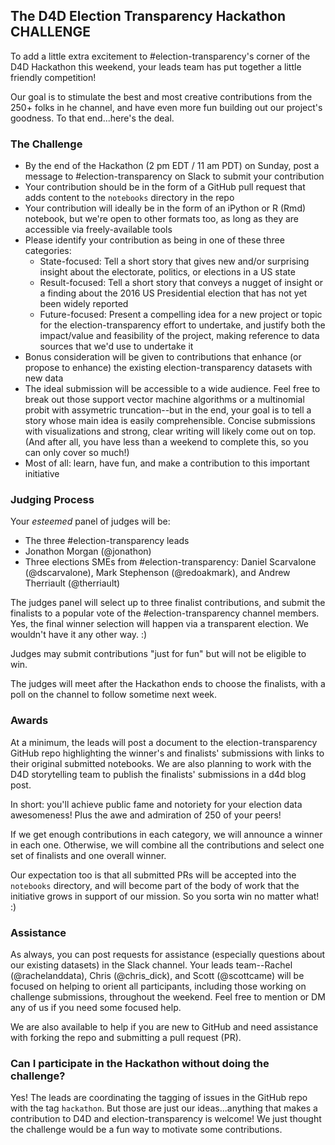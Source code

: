 ## The D4D Election Transparency Hackathon CHALLENGE

To add a little extra excitement to #election-transparency's corner of the D4D Hackathon this weekend, your
leads team has put together a little friendly competition!

Our goal is to stimulate the best and most creative contributions from the 250+ folks in he channel, and have even more fun building out our project's goodness.  To that end...here's the deal.

### The Challenge

* By the end of the Hackathon (2 pm EDT / 11 am PDT) on Sunday, post a message to #election-transparency on Slack to submit your contribution
* Your contribution should be in the form of a GitHub pull request that adds content to the `notebooks` directory in the repo
* Your contribution will ideally be in the form of an iPython or R (Rmd) notebook, but we're open to other formats too, as long as they are accessible via freely-available tools
* Please identify your contribution as being in one of these three categories:
	* State-focused: Tell a short story that gives new and/or surprising insight about the electorate, politics, or elections in a US state
	* Result-focused: Tell a short story that conveys a nugget of insight or a finding about the 2016 US Presidential election that has not yet been widely reported
	* Future-focused: Present a compelling idea for a new project or topic for the election-transparency effort to undertake, and justify both the impact/value and feasibility of the project, making reference to data sources that we'd use to undertake it
* Bonus consideration will be given to contributions that enhance (or propose to enhance) the existing election-transparency datasets with new data
* The ideal submission will be accessible to a wide audience.  Feel free to break out those support vector machine algorithms or a multinomial probit with assymetric truncation--but in the end, your goal is to tell a story whose main idea is easily comprehensible.  Concise submissions with visualizations and strong, clear writing will likely come out on top.  (And after all, you have less than a weekend to complete this, so you can only cover so much!)
* Most of all:  learn, have fun, and make a contribution to this important initiative

### Judging Process

Your _esteemed_ panel of judges will be:

* The three #election-transparency leads
* Jonathon Morgan (@jonathon)
* Three elections SMEs from #election-transparency:  Daniel Scarvalone (@dscarvalone), Mark Stephenson (@redoakmark), and Andrew Therriault (@therriault)

The judges panel will select up to three finalist contributions, and submit the finalists to a popular vote of the #election-transparency channel members.  Yes, the final winner selection will happen via a transparent election.  We wouldn't have it any other way. :)

Judges may submit contributions "just for fun" but will not be eligible to win.

The judges will meet after the Hackathon ends to choose the finalists, with a poll on the channel to follow sometime next week.

### Awards

At a minimum, the leads will post a document to the election-transparency GitHub repo highlighting the winner's and finalists' submissions with links to their original submitted notebooks.  We are also planning to work with the D4D storytelling team to publish the finalists' submissions in a d4d blog post.

In short:  you'll achieve public fame and notoriety for your election data awesomeness!  Plus the awe and admiration of 250 of your peers!

If we get enough contributions in each category, we will announce a winner in each one.  Otherwise, we will combine all the contributions and select one set of finalists and one overall winner.

Our expectation too is that all submitted PRs will be accepted into the `notebooks` directory, and will become part of the body of work that the initiative grows in support of our mission. So you sorta win no matter what! :)

### Assistance

As always, you can post requests for assistance (especially questions about our existing datasets) in the Slack channel.  Your leads team--Rachel (@rachelanddata), Chris (@chris_dick), and Scott (@scottcame) will be focused on helping to orient all participants, including those working on challenge submissions, throughout the weekend.  Feel free to mention or DM any of us if you need some focused help.

We are also available to help if you are new to GitHub and need assistance with forking the repo and submitting a pull request (PR).

### Can I participate in the Hackathon without doing the challenge?

Yes!  The leads are coordinating the tagging of issues in the GitHub repo with the tag `hackathon`.  But those are just our ideas...anything that makes a contribution to D4D and election-transparency is welcome!  We just thought the challenge would be a fun way to motivate some contributions.
